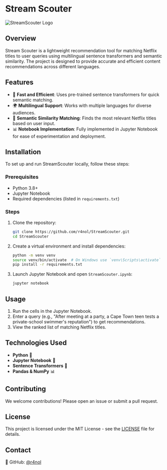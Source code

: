 # Stream Scouter
<picture>
  <source media="(prefers-color-scheme: dark)" srcset="https://placehold.co/800x200/EEE/31343C?font=poppins&text=Stream%20Scouter">
  <source media="(prefers-color-scheme: light)" srcset="https://placehold.co/800x200/31343C/EEE?font=poppins&text=Stream%20Scouter">
  <img alt="StreamScouter Logo" src="https://placehold.co/800x200/31343C/EEE?font=poppins&text=Stream%20Scouter">
</picture>

## Overview
Stream Scouter is a lightweight recommendation tool for matching Netflix titles to user queries using multilingual sentence transformers and semantic similarity. The project is designed to provide accurate and efficient content recommendations across different languages.

## Features
- 🚀 **Fast and Efficient**: Uses pre-trained sentence transformers for quick semantic matching.
- 🌍 **Multilingual Support**: Works with multiple languages for diverse audiences.
- 🔎 **Semantic Similarity Matching**: Finds the most relevant Netflix titles based on user input.
- 📊 **Notebook Implementation**: Fully implemented in Jupyter Notebook for ease of experimentation and deployment.

## Installation
To set up and run StreamScouter locally, follow these steps:

### Prerequisites
- Python 3.8+
- Jupyter Notebook
- Required dependencies (listed in `requirements.txt`)

### Steps
1. Clone the repository:
   ```bash
   git clone https://github.com/r4nol/StreamScouter.git
   cd StreamScouter
   ```
2. Create a virtual environment and install dependencies:
   ```bash
   python -m venv venv
   source venv/bin/activate  # On Windows use `venv\Scripts\activate`
   pip install -r requirements.txt
   ```
3. Launch Jupyter Notebook and open `StreamScouter.ipynb`:
   ```bash
   jupyter notebook
   ```

## Usage
1. Run the cells in the Jupyter Notebook.
2. Enter a query (e.g., "After meeting at a party, a Cape Town teen tests a private-school swimmer's reputation") to get recommendations.
3. View the ranked list of matching Netflix titles.

## Technologies Used
- **Python** 🐍
- **Jupyter Notebook** 📓
- **Sentence Transformers** 🤖
- **Pandas & NumPy** 📊

## Contributing
We welcome contributions! Please open an issue or submit a pull request.

## License
This project is licensed under the MIT License - see the [LICENSE](LICENSE) file for details.

## Contact
🐙 GitHub: [@r4nol](https://github.com/r4nol)
